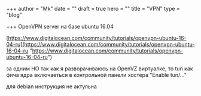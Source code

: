 +++
author = "Mk"
date = ""
draft = true
hero = ""
title = "VPN"
type = "blog"

+++
OpenVPN server на базе ubuntu 16.04

[https://www.digitalocean.com/community/tutorials/openvpn-ubuntu-16-04-ru](https://www.digitalocean.com/community/tutorials/openvpn-ubuntu-16-04-ru "https://www.digitalocean.com/community/tutorials/openvpn-ubuntu-16-04-ru")

за одним НО так как я разворачиваюсь на OpenVZ виртуалке, то tun как фича ядра включаеться в контрольной панели хостера "Enable tun/..."

для debian инструкция не актульна